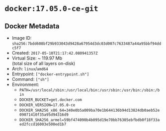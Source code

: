 # `docker:17.05.0-ce-git`

## Docker Metadata

- Image ID: `sha256:7bdd608bf29b933043d9428a67954d3dc03d007c7633487a44a95bbf94ddc5f7`
- Created: `2017-05-10T21:17:42.080941357Z`
- Virtual Size: ~ 119.97 Mb  
  (total size of all layers on-disk)
- Arch: `linux`/`amd64`
- Entrypoint: `["docker-entrypoint.sh"]`
- Command: `["sh"]`
- Environment:
  - `PATH=/usr/local/sbin:/usr/local/bin:/usr/sbin:/usr/bin:/sbin:/bin`
  - `DOCKER_BUCKET=get.docker.com`
  - `DOCKER_VERSION=17.05.0-ce`
  - `DOCKER_SHA256_x86_64=340e0b5a009ba70e1b644136b94d13824db0aeb52e09071410f35a95d94316d9`
  - `DOCKER_SHA256_armel=59bf474090b4b095d19e70bb76305ebfbdb0f18f33aed2fccd16003e500ed1b7`
